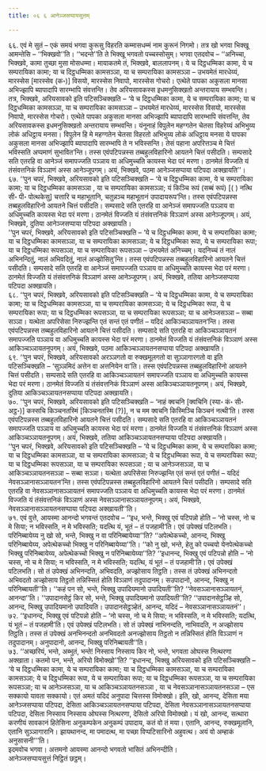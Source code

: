 ```yaml
---
title: ०६ ६ आनेञ्जसप्पायसुत्तम्

---
```


६६. एवं मे सुतं – एकं समयं भगवा कुरूसु विहरति कम्मासधम्मं नाम कुरूनं निगमो। तत्र खो भगवा भिक्खू आमन्तेसि – ‘‘भिक्खवो’’ति। ‘‘भदन्ते’’ति ते भिक्खू भगवतो पच्चस्सोसुम्। भगवा एतदवोच – ‘‘अनिच्चा, भिक्खवे, कामा तुच्छा मुसा मोसधम्मा। मायाकतमे तं, भिक्खवे, बाललापनम्। ये च दिट्ठधम्मिका कामा, ये च सम्परायिका कामा; या च दिट्ठधम्मिका कामसञ्ञा, या च सम्परायिका कामसञ्ञा – उभयमेतं मारधेय्यं, मारस्सेस [मारस्सेव (क॰)] विसयो, मारस्सेस निवापो, मारस्सेस गोचरो। एत्थेते पापका अकुसला मानसा अभिज्झापि ब्यापादापि सारम्भापि संवत्तन्ति। तेव अरियसावकस्स इधमनुसिक्खतो अन्तरायाय सम्भवन्ति। तत्र, भिक्खवे, अरियसावको इति पटिसञ्चिक्खति – ‘ये च दिट्ठधम्मिका कामा, ये च सम्परायिका कामा; या च दिट्ठधम्मिका कामसञ्ञा, या च सम्परायिका कामसञ्ञा – उभयमेतं मारधेय्यं, मारस्सेस विसयो, मारस्सेस निवापो, मारस्सेस गोचरो। एत्थेते पापका अकुसला मानसा अभिज्झापि ब्यापादापि सारम्भापि संवत्तन्ति, तेव अरियसावकस्स इधमनुसिक्खतो अन्तरायाय सम्भवन्ति। यंनूनाहं विपुलेन महग्गतेन चेतसा विहरेय्यं अभिभुय्य लोकं अधिट्ठाय मनसा। विपुलेन हि मे महग्गतेन चेतसा विहरतो अभिभुय्य लोकं अधिट्ठाय मनसा ये पापका अकुसला मानसा अभिज्झापि ब्यापादापि सारम्भापि ते न भविस्सन्ति। तेसं पहाना अपरित्तञ्च मे चित्तं भविस्सति अप्पमाणं सुभावित’न्ति। तस्स एवंपटिपन्नस्स तब्बहुलविहारिनो आयतने चित्तं पसीदति। सम्पसादे सति एतरहि वा आनेञ्जं समापज्जति पञ्ञाय वा अधिमुच्चति कायस्स भेदा परं मरणा। ठानमेतं विज्जति यं तंसंवत्तनिकं विञ्ञाणं अस्स आनेञ्जूपगम्। अयं, भिक्खवे, पठमा आनेञ्जसप्पाया पटिपदा अक्खायति’’।  
६७. ‘‘पुन चपरं, भिक्खवे, अरियसावको इति पटिसञ्चिक्खति – ‘ये च दिट्ठधम्मिका कामा, ये च सम्परायिका कामा; या च दिट्ठधम्मिका कामसञ्ञा , या च सम्परायिका कामसञ्ञा; यं किञ्चि रूपं (सब्बं रूपं) [( ) नत्थि सी॰ पी॰ पोत्थकेसु] चत्तारि च महाभूतानि, चतुन्नञ्च महाभूतानं उपादायरूप’न्ति। तस्स एवंपटिपन्नस्स तब्बहुलविहारिनो आयतने चित्तं पसीदति। सम्पसादे सति एतरहि वा आनेञ्जं समापज्जति पञ्ञाय वा अधिमुच्चति कायस्स भेदा परं मरणा। ठानमेतं विज्जति यं तंसंवत्तनिकं विञ्ञाणं अस्स आनेञ्जूपगम्। अयं, भिक्खवे, दुतिया आनेञ्जसप्पाया पटिपदा अक्खायति।  
‘‘पुन चपरं, भिक्खवे, अरियसावको इति पटिसञ्चिक्खति – ‘ये च दिट्ठधम्मिका कामा, ये च सम्परायिका कामा; या च दिट्ठधम्मिका कामसञ्ञा, या च सम्परायिका कामसञ्ञा; ये च दिट्ठधम्मिका रूपा, ये च सम्परायिका रूपा; या च दिट्ठधम्मिका रूपसञ्ञा, या च सम्परायिका रूपसञ्ञा – उभयमेतं अनिच्चम्। यदनिच्चं तं नालं अभिनन्दितुं, नालं अभिवदितुं, नालं अज्झोसितु’न्ति। तस्स एवंपटिपन्नस्स तब्बहुलविहारिनो आयतने चित्तं पसीदति। सम्पसादे सति एतरहि वा आनेञ्जं समापज्जति पञ्ञाय वा अधिमुच्चति कायस्स भेदा परं मरणा। ठानमेतं विज्जति यं तंसंवत्तनिकं विञ्ञाणं अस्स आनेञ्जूपगम्। अयं, भिक्खवे, ततिया आनेञ्जसप्पाया पटिपदा अक्खायति।  
६८. ‘‘पुन चपरं, भिक्खवे, अरियसावको इति पटिसञ्चिक्खति – ‘ये च दिट्ठधम्मिका कामा, ये च सम्परायिका कामा; या च दिट्ठधम्मिका कामसञ्ञा, या च सम्परायिका कामसञ्ञा; ये च दिट्ठधम्मिका रूपा, ये च सम्परायिका रूपा; या च दिट्ठधम्मिका रूपसञ्ञा, या च सम्परायिका रूपसञ्ञा; या च आनेञ्जसञ्ञा – सब्बा सञ्ञा। यत्थेता अपरिसेसा निरुज्झन्ति एतं सन्तं एतं पणीतं – यदिदं आकिञ्चञ्ञायतन’न्ति। तस्स एवंपटिपन्नस्स तब्बहुलविहारिनो आयतने चित्तं पसीदति। सम्पसादे सति एतरहि वा आकिञ्चञ्ञायतनं समापज्जति पञ्ञाय वा अधिमुच्चति कायस्स भेदा परं मरणा। ठानमेतं विज्जति यं तंसंवत्तनिकं विञ्ञाणं अस्स आकिञ्चञ्ञायतनूपगम्। अयं, भिक्खवे, पठमा आकिञ्चञ्ञायतनसप्पाया पटिपदा अक्खायति।  
६९. ‘‘पुन चपरं, भिक्खवे, अरियसावको अरञ्ञगतो वा रुक्खमूलगतो वा सुञ्ञागारगतो वा इति पटिसञ्चिक्खति – ‘सुञ्ञमिदं अत्तेन वा अत्तनियेन वा’ति। तस्स एवंपटिपन्नस्स तब्बहुलविहारिनो आयतने चित्तं पसीदति। सम्पसादे सति एतरहि वा आकिञ्चञ्ञायतनं समापज्जति पञ्ञाय वा अधिमुच्चति कायस्स भेदा परं मरणा। ठानमेतं विज्जति यं तंसंवत्तनिकं विञ्ञाणं अस्स आकिञ्चञ्ञायतनूपगम्। अयं, भिक्खवे, दुतिया आकिञ्चञ्ञायतनसप्पाया पटिपदा अक्खायति।  
७०. ‘‘पुन चपरं, भिक्खवे, अरियसावको इति पटिसञ्चिक्खति – ‘नाहं क्वचनि [क्वचिनि (स्या॰ कं॰ सी॰ अट्ठ॰)] कस्सचि किञ्चनतस्मिं [किञ्चनतस्मि (?)], न च मम क्वचनि किस्मिञ्चि किञ्चनं नत्थी’ति। तस्स एवंपटिपन्नस्स तब्बहुलविहारिनो आयतने चित्तं पसीदति। सम्पसादे सति एतरहि वा आकिञ्चञ्ञायतनं समापज्जति पञ्ञाय वा अधिमुच्चति कायस्स भेदा परं मरणा। ठानमेतं विज्जति यं तंसंवत्तनिकं विञ्ञाणं अस्स आकिञ्चञ्ञायतनूपगम्। अयं, भिक्खवे, ततिया आकिञ्चञ्ञायतनसप्पाया पटिपदा अक्खायति।  
‘‘पुन चपरं, भिक्खवे, अरियसावको इति पटिसञ्चिक्खति – ‘ये च दिट्ठधम्मिका कामा, ये च सम्परायिका कामा; या च दिट्ठधम्मिका कामसञ्ञा, या च सम्परायिका कामसञ्ञा; ये च दिट्ठधम्मिका रूपा, ये च सम्परायिका रूपा; या च दिट्ठधम्मिका रूपसञ्ञा, या च सम्परायिका रूपसञ्ञा ; या च आनेञ्जसञ्ञा, या च आकिञ्चञ्ञायतनसञ्ञा – सब्बा सञ्ञा। यत्थेता अपरिसेसा निरुज्झन्ति एतं सन्तं एतं पणीतं – यदिदं नेवसञ्ञानासञ्ञायतन’न्ति। तस्स एवंपटिपन्नस्स तब्बहुलविहारिनो आयतने चित्तं पसीदति। सम्पसादे सति एतरहि वा नेवसञ्ञानासञ्ञायतनं समापज्जति पञ्ञाय वा अधिमुच्चति कायस्स भेदा परं मरणा। ठानमेतं विज्जति यं तंसंवत्तनिकं विञ्ञाणं अस्स नेवसञ्ञानासञ्ञायतनूपगम्। अयं, भिक्खवे, नेवसञ्ञानासञ्ञायतनसप्पाया पटिपदा अक्खायती’’ति।  
७१. एवं वुत्ते, आयस्मा आनन्दो भगवन्तं एतदवोच – ‘‘इध, भन्ते, भिक्खु एवं पटिपन्नो होति – ‘नो चस्स, नो च मे सिया; न भविस्सति, न मे भविस्सति; यदत्थि यं, भूतं – तं पजहामी’ति। एवं उपेक्खं पटिलभति। परिनिब्बायेय्य नु खो सो, भन्ते, भिक्खु न वा परिनिब्बायेय्या’’ति? ‘‘अपेत्थेकच्चो, आनन्द, भिक्खु परिनिब्बायेय्य, अपेत्थेकच्चो भिक्खु न परिनिब्बायेय्या’’ति। ‘‘को नु खो, भन्ते, हेतु को पच्चयो येनपेत्थेकच्चो भिक्खु परिनिब्बायेय्य, अपेत्थेकच्चो भिक्खु न परिनिब्बायेय्या’’ति? ‘‘इधानन्द, भिक्खु एवं पटिपन्नो होति – ‘नो चस्स, नो च मे सिया; न भविस्सति, न मे भविस्सति; यदत्थि, यं भूतं – तं पजहामी’ति। एवं उपेक्खं पटिलभति। सो तं उपेक्खं अभिनन्दति, अभिवदति, अज्झोसाय तिट्ठति। तस्स तं उपेक्खं अभिनन्दतो अभिवदतो अज्झोसाय तिट्ठतो तन्निस्सितं होति विञ्ञाणं तदुपादानम्। सउपादानो, आनन्द, भिक्खु न परिनिब्बायती’’ति। ‘‘कहं पन सो, भन्ते, भिक्खु उपादियमानो उपादियती’’ति? ‘‘नेवसञ्ञानासञ्ञायतनं, आनन्दा’’ति। ‘‘उपादानसेट्ठं किर सो, भन्ते, भिक्खु उपादियमानो उपादियती’’ति? ‘‘उपादानसेट्ठञ्हि सो, आनन्द, भिक्खु उपादियमानो उपादियति। उपादानसेट्ठञ्हेतं, आनन्द, यदिदं – नेवसञ्ञानासञ्ञायतनं’’।  
७२. ‘‘इधानन्द, भिक्खु एवं पटिपन्नो होति – ‘नो चस्स, नो च मे सिया; न भविस्सति, न मे भविस्सति; यदत्थि, यं भूतं – तं पजहामी’ति। एवं उपेक्खं पटिलभति। सो तं उपेक्खं नाभिनन्दति, नाभिवदति, न अज्झोसाय तिट्ठति। तस्स तं उपेक्खं अनभिनन्दतो अनभिवदतो अनज्झोसाय तिट्ठतो न तन्निस्सितं होति विञ्ञाणं न तदुपादानम्। अनुपादानो, आनन्द, भिक्खु परिनिब्बायती’’ति।  
७३. ‘‘अच्छरियं, भन्ते, अब्भुतं, भन्ते! निस्साय निस्साय किर नो, भन्ते, भगवता ओघस्स नित्थरणा अक्खाता। कतमो पन, भन्ते, अरियो विमोक्खो’’ति? ‘‘इधानन्द, भिक्खु अरियसावको इति पटिसञ्चिक्खति – ‘ये च दिट्ठधम्मिका कामा, ये च सम्परायिका कामा; या च दिट्ठधम्मिका कामसञ्ञा, या च सम्परायिका कामसञ्ञा; ये च दिट्ठधम्मिका रूपा, ये च सम्परायिका रूपा; या च दिट्ठधम्मिका रूपसञ्ञा, या च सम्परायिका रूपसञ्ञा; या च आनेञ्जसञ्ञा, या च आकिञ्चञ्ञायतनसञ्ञा , या च नेवसञ्ञानासञ्ञायतनसञ्ञा – एस सक्कायो यावता सक्कायो। एतं अमतं यदिदं अनुपादा चित्तस्स विमोक्खो। इति, खो, आनन्द, देसिता मया आनेञ्जसप्पाया पटिपदा, देसिता आकिञ्चञ्ञायतनसप्पाया पटिपदा, देसिता नेवसञ्ञानासञ्ञायतनसप्पाया पटिपदा, देसिता निस्साय निस्साय ओघस्स नित्थरणा, देसितो अरियो विमोक्खो। यं खो, आनन्द, सत्थारा करणीयं सावकानं हितेसिना अनुकम्पकेन अनुकम्पं उपादाय, कतं वो तं मया। एतानि, आनन्द, रुक्खमूलानि, एतानि सुञ्ञागारानि। झायथानन्द, मा पमादत्थ, मा पच्छा विप्पटिसारिनो अहुवत्थ। अयं वो अम्हाकं अनुसासनी’’’ति।  
इदमवोच भगवा। अत्तमनो आयस्मा आनन्दो भगवतो भासितं अभिनन्दीति।  
आनेञ्जसप्पायसुत्तं निट्ठितं छट्ठम्।  

